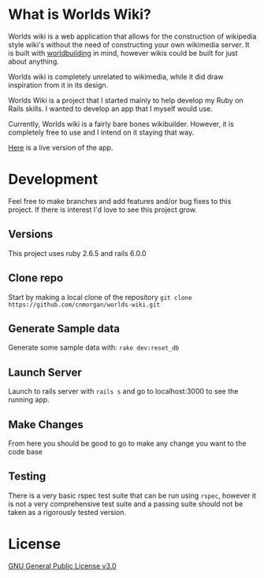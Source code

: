 # What is Worlds Wiki?

Worlds wiki is a web application that allows for the construction of wikipedia style wiki's without the need of constructing your own wikimedia server. It is built with [worldbuilding](https://en.wikipedia.org/wiki/Worldbuilding) in mind, however wikis could be built for just about anything.

Worlds wiki is completely unrelated to wikimedia, while it did draw inspiration from it in its design.

Worlds Wiki is a project that I started mainly to help develop my Ruby on Rails skills. I wanted to develop an app that I myself would use.

Currently, Worlds wiki is a fairly bare bones wikibuilder. However, it is completely free to use and I intend on it staying that way.

[Here](https://www.worldswiki.com/worlds/Worlds%20Wiki/wiki/pages/Welcome) is a live version of the app.

# Development

Feel free to make branches and add features and/or bug fixes to this project. If there is interest I'd love to see this project grow.

## Versions

This project uses ruby 2.6.5 and rails 6.0.0

## Clone repo

Start by making a local clone of the repository `git clone https://github.com/cnmorgan/worlds-wiki.git`

## Generate Sample data

Generate some sample data with: `rake dev:reset_db`

## Launch Server

Launch to rails server with `rails s` and go to localhost:3000 to see the running app.

## Make Changes

From here you should be good to go to make any change you want to the code base

## Testing

There is a very basic rspec test suite that can be run using `rspec`, however it is not a very comprehensive test suite and a passing suite should not be taken as a rigorously tested version.


# License

[GNU General Public License v3.0](https://github.com/cnmorgan/worlds-wiki/blob/master/LICENSE)
